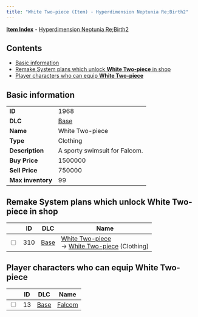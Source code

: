```yaml
---
title: "White Two-piece (Item) - Hyperdimension Neptunia Re;Birth2"
---
```


[**Item Index**](/neptunia/rb2/item/index.html) - [Hyperdimension Neptunia Re;Birth2](/neptunia/rb2)

## Contents

- [Basic information](#basic-information)
- [Remake System plans which unlock **White Two-piece** in shop](#remake-system-plans-which-unlock-white-two-piece-in-shop)
- [Player characters who can equip **White Two-piece**](#player-characters-who-can-equip-white-two-piece)

## Basic information

|   |   |
| -- | -- |
| **ID** | 1968 |
| **DLC** | [Base](/neptunia/rb2/dlc/0-base.html) |
| **Name** | White Two-piece |
| **Type** | Clothing |
| **Description** | A sporty swimsuit for Falcom. |
| **Buy Price** | 1500000 |
| **Sell Price** | 750000 |
| **Max inventory** | 99 |

## Remake System plans which unlock **White Two-piece** in shop

|    | ID | DLC | Name |
| -- | -- | --- | ---- |
| <input type="checkbox" id="rb2-remake-0-310" class="trackbox" /> | 310 | [Base](/neptunia/rb2/dlc/0-base.html) | [White Two-piece](/neptunia/rb2/remake/0-310-white-two-piece.html)<br />→ [White Two-piece](/neptunia/rb2/item/0-1968-white-two-piece.html) (Clothing) |

## Player characters who can equip **White Two-piece**

|    | ID | DLC | Name |
| -- | -- | --- | ---- |
| <input type="checkbox" id="rb2-player-0-13" class="trackbox" /> | 13 | [Base](/neptunia/rb2/dlc/0-base.html) | [Falcom](/neptunia/rb2/player/0-13-falcom.html) |
